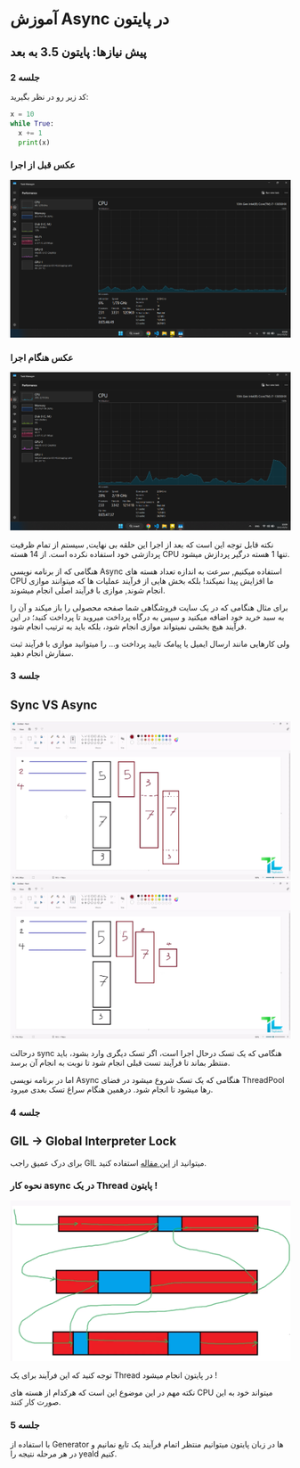 # آموزش Async در پایتون

## پیش نیازها: پایتون 3.5 به بعد

### جلسه 2
کد زیر رو در نظر بگیرید:
```python
x = 10
while True:
  x += 1
  print(x)
```

### عکس قبل از اجرا
![عکس قبل از اجرا](images/cpu-01.png)

### عکس هنگام اجرا
![عکس هنگام اجرا](images/cpu-02.png)

نکته قابل توجه این است که بعد از اجرا این حلقه بی نهایت, سیستم از تمام ظرفیت پردازشی خود استفاده نکرده است.
از 14 هسته CPU تنها 1 هسته درگیر پردازش میشود.

هنگامی که از برنامه نویسی Async استفاده میکنیم, سرعت به اندازه تعداد هسته های CPU ما افزایش پیدا نمیکند! بلکه بخش هایی از فرآیند عملیات ها که میتوانند موازی انجام شوند, موازی با فرآیند اصلی انجام میشوند.

برای مثال هنگامی که در یک سایت فروشگاهی شما صفحه محصولی را باز میکند و آن را به سبد خرید خود اضافه میکنید و سپس به درگاه پرداخت میروید تا پرداخت کنید؛ در این فرآیند هیچ بخشی نمیتواند موازی انجام شود، بلکه باید به ترتیب انجام شود.

ولی کارهایی مانند ارسال ایمیل یا پیامک تایید پرداخت و... را میتوانید موازی با فرآیند ثبت سفارش انجام دهید.

### جلسه 3
## Sync VS Async
![sync](images/sync.png)
![Async](images/Async.png)

درحالت sync هنگامی که یک تسک درحال اجرا است، اگر تسک دیگری وارد بشود، باید منتظر بماند تا فرآیند تست قبلی انجام شود تا نوبت به انجام آن برسد.

اما در برنامه نویسی Async هنگامی که یک تسک شروع میشود در فضای ThreadPool رها میشود تا انجام شود. درهمین هنگام سراغ تسک بعدی میرود.

### جلسه 4
## GIL -> Global Interpreter Lock

برای درک عمیق راجب GIL میتوانید از [این مقاله](https://realpython.com/python-gil/) استفاده کنید.


### نحوه کار async در یک Thread پایتون !

![Async](images/async-in-python.png)

توجه کنید که این فرآیند برای یک Thread در پایتون انجام میشود !

نکته مهم در این موضوع این است که هرکدام از هسته های CPU میتواند خود به این صورت کار کنند.

### جلسه 5
با استفاده از Generator ها در زبان پایتون میتوانیم منتظر اتمام فرآیند یک تابع نمانیم و در هر مرحله نتیجه را yeald کنیم.
